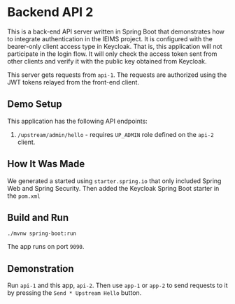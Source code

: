 # Backend API 2

This is a back-end API server written in Spring Boot that demonstrates
how to integrate authentication in the IEIMS project. It is configured
with the bearer-only client access type in Keycloak. That is, this
application will not participate in the login flow. It will only
check the access token sent from other clients and verify it with the
public key obtained from Keycloak.

This server gets requests from `api-1`. The requests are authorized
using the JWT tokens relayed from the front-end client.

## Demo Setup

This application has the following API endpoints:

1. `/upstream/admin/hello` - requires `UP_ADMIN` role defined on
   the `api-2` client.

## How It Was Made

We generated a started using `starter.spring.io` that only included
Spring Web and Spring Security. Then added the Keycloak Spring Boot
starter in the `pom.xml`

## Build and Run
```shell
./mvnw spring-boot:run
```

The app runs on port `9090`.

## Demonstration

Run `api-1` and this app, `api-2`. Then use `app-1` or
`app-2` to send requests to it by pressing the `Send * Upstream Hello`
button.
